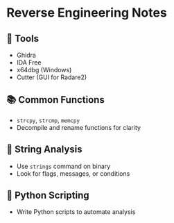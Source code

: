 # Reverse Engineering Notes

## 🔧 Tools
- Ghidra
- IDA Free
- x64dbg (Windows)
- Cutter (GUI for Radare2)

## 📚 Common Functions
- `strcpy`, `strcmp`, `memcpy`
- Decompile and rename functions for clarity

## 🧩 String Analysis
- Use `strings` command on binary
- Look for flags, messages, or conditions

## 🐍 Python Scripting
- Write Python scripts to automate analysis
